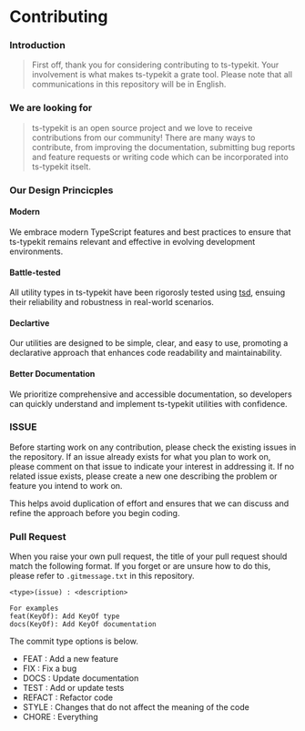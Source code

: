 # Contributing

### Introduction

> First off, thank you for considering contributing to ts-typekit. Your involvement is what makes ts-typekit a grate tool. Please note that all communications in this repository will be in English.

### We are looking for

> ts-typekit is an open source project and we love to receive contributions from our community! There are many ways to contribute, from improving the documentation, submitting bug reports and feature requests or writing code which can be incorporated into ts-typekit itselt.

### Our Design Princicples

#### Modern

We embrace modern TypeScript features and best practices to ensure that ts-typekit remains relevant and effective in evolving development environments.

#### Battle-tested

All utility types in ts-typekit have been rigorosly tested using [tsd](https://github.com/tsdjs/tsd), ensuing their reliability and robustness in real-world scenarios.

#### Declartive

Our utilities are designed to be simple, clear, and easy to use, promoting a declarative approach that enhances code readability and maintainability.

#### Better Documentation

We prioritize comprehensive and accessible documentation, so developers can quickly understand and implement ts-typekit utilities with confidence.

### ISSUE

Before starting work on any contribution, please check the existing issues in the repository. If an issue already exists for what you plan to work on, please comment on that issue to indicate your interest in addressing it. If no related issue exists, please create a new one describing the problem or feature you intend to work on.

This helps avoid duplication of effort and ensures that we can discuss and refine the approach before you begin coding.

### Pull Request

When you raise your own pull request, the title of your pull request should match the following format. If you forget or are unsure how to do this, please refer to `.gitmessage.txt` in this repository.

```
<type>(issue) : <description>

For examples
feat(KeyOf): Add KeyOf type
docs(KeyOf): Add KeyOf documentation
```

The commit type options is below.

- FEAT : Add a new feature
- FIX : Fix a bug
- DOCS : Update documentation
- TEST : Add or update tests
- REFACT : Refactor code
- STYLE : Changes that do not affect the meaning of the code
- CHORE : Everything
